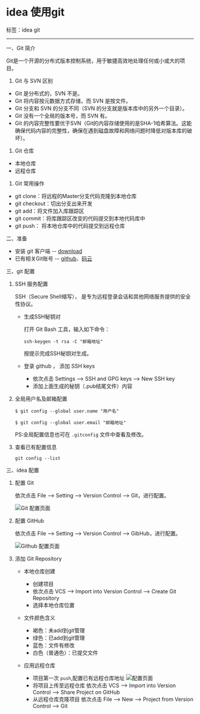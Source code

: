 ﻿# idea 使用git

标签：idea git

---

一、Git 简介

Git是一个开源的分布式版本控制系统，用于敏捷高效地处理任何或小或大的项目。

1. Git 与 SVN 区别

- Git 是分布式的，SVN 不是。
- Git 将内容按元数据方式存储，而 SVN 是按文件。
- Git 分支和 SVN 的分支不同（SVN 的分支就是版本库中的另外一个目录）。
- Git 没有一个全局的版本号，而 SVN 有。
- Git 的内容完整性要优于SVN（Git的内容存储使用的是SHA-1哈希算法。这能确保代码内容的完整性，确保在遇到磁盘故障和网络问题时降低对版本库的破坏）。

1. Git 仓库

- 本地仓库
- 远程仓库

1. Git 常用操作

- git clone：将远程的Master分支代码克隆到本地仓库
- git checkout：切出分支出来开发
- git add：将文件加入库跟踪区
- git commit：将库跟踪区改变的代码提交到本地代码库中
- git push： 将本地仓库中的代码提交到远程仓库

二、准备

- 安装 git 客户端 -- [download](https://git-scm.com/download/win)
- 已有相关Git账号 -- [github](https://github.com)、[码云](https://gitee.com/)

三、git 配置

1. SSH 服务配置

    SSH（Secure Shell缩写）， 是专为远程登录会话和其他网络服务提供的安全性协议。

    - 生成SSH秘钥对

        打开 Git Bash 工具，输入如下命令：
    
        ```
        ssh-keygen -t rsa -C "邮箱地址"
        ```
        按提示完成SSH秘钥对生成。
    
    - 登录 github ， 添加 SSH keys
        - 依次点击 Settings --> SSH and GPG keys --> New SSH key 
        - 添加上面生成的秘钥（.pub结尾文件）内容

1. 全局用户名及邮箱配置
    
    ```
    $ git config --global user.name "用户名"
    
    $ git config --global user.email "邮箱地址"
    ```
    PS:全局配置信息也可在 `.gitconfig` 文件中查看及修改。

1. 查看已有配置信息
    
    ```
    git config --list
    ```

三、idea 配置

1. 配置 Git

    依次点击 File --> Setting --> Version Control --> Git，进行配置。
    
    ![Git 配置页面](https://images2018.cnblogs.com/blog/793754/201809/793754-20180913181112848-1206585689.png)
    
1. 配置 GitHub

    依次点击 File --> Setting --> Version Control --> GibHub，进行配置。
    
    ![Github 配置页面](https://img2018.cnblogs.com/blog/793754/201809/793754-20180913204843803-394725031.png)

1. 添加 Git Repository

    - 本地仓库创建
        - 创建项目
        - 依次点击 VCS --> Import into Version Control --> Create Git Repository
        - 选择本地仓库位置
    
    - 文件颜色含义
        - 褐色：未add到git管理
        - 绿色：已add到git管理
        - 蓝色：文件有修改
        - 白色（普通色）：已提交文件

    - 应用远程仓库
        - 项目第一次 `push`,配置已有远程仓库地址
        ![配置页面](https://img2018.cnblogs.com/blog/793754/201809/793754-20180913221420622-1615921079.png)
        - 将项目上传至远程仓库
        依次点击 VCS --> Import into Version Control --> Share Project on GitHub
        - 从远程仓库克隆项目
        依次点击 File --> New --> Project from Version Control --> Git
        
        
    


    
